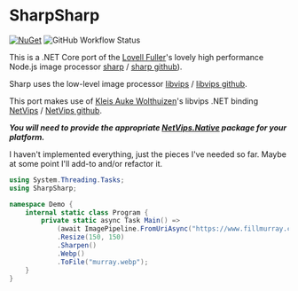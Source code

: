 # SharpSharp

[![NuGet](https://img.shields.io/nuget/v/SharpSharp)](https://www.nuget.org/packages/SharpSharp)
![GitHub Workflow Status](https://img.shields.io/github/workflow/status/randyridge/sharpsharp/release)

This is a .NET Core port of the [Lovell Fuller](https://github.com/lovell)'s lovely high performance Node.js image processor [sharp](https://sharp.pixelplumbing.com/en/stable/) / [sharp github](https://github.com/lovell/sharp/)).

Sharp uses the low-level image processor [libvips](https://libvips.github.io/libvips/) / [libvips github](https://github.com/libvips/libvips).

This port makes use of [Kleis Auke Wolthuizen](https://github.com/kleisauke)'s libvips .NET binding [NetVips](https://kleisauke.github.io/net-vips/) / [NetVips github](https://github.com/kleisauke/net-vips).

**_You will need to provide the appropriate [NetVips.Native](https://github.com/kleisauke/net-vips#install) package for your platform._**

I haven't implemented everything, just the pieces I've needed so far. Maybe at some point I'll add-to and/or refactor it.

``` csharp
using System.Threading.Tasks;
using SharpSharp;

namespace Demo {
    internal static class Program {
        private static async Task Main() =>
            (await ImagePipeline.FromUriAsync("https://www.fillmurray.com/300/300"))
            .Resize(150, 150)
            .Sharpen()
            .Webp()
            .ToFile("murray.webp");
    }
}
```
